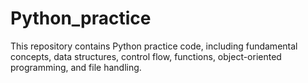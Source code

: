 # Python_practice
This repository contains Python practice code, including fundamental concepts, data structures, control flow, functions, object-oriented programming, and file handling.
